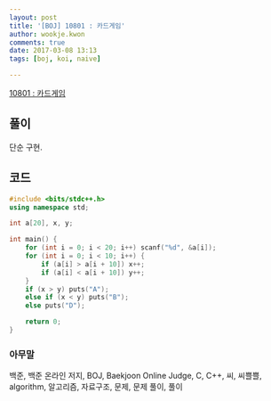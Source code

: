 ```yaml
---
layout: post
title: '[BOJ] 10801 : 카드게임'
author: wookje.kwon
comments: true
date: 2017-03-08 13:13
tags: [boj, koi, naive]

---
```


[10801 : 카드게임](https://www.acmicpc.net/problem/10801)

## 풀이

단순 구현.  

## 코드

```cpp
#include <bits/stdc++.h>
using namespace std;

int a[20], x, y;

int main() {
	for (int i = 0; i < 20; i++) scanf("%d", &a[i]);
	for (int i = 0; i < 10; i++) {
		if (a[i] > a[i + 10]) x++;
		if (a[i] < a[i + 10]) y++;
	}
	if (x > y) puts("A");
	else if (x < y) puts("B");
	else puts("D");

	return 0;
}
```

### 아무말  
백준, 백준 온라인 저지, BOJ, Baekjoon Online Judge, C, C++, 씨, 씨쁠쁠, algorithm, 알고리즘, 자료구조, 문제, 문제 풀이, 풀이